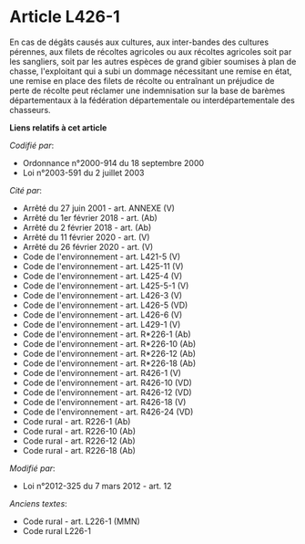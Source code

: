 # Article L426-1

En cas de dégâts causés aux cultures, aux inter-bandes des cultures pérennes, aux filets de récoltes agricoles ou aux
récoltes agricoles soit par les sangliers, soit par les autres espèces de grand gibier soumises à plan de chasse,
l'exploitant qui a subi un dommage nécessitant une remise en état, une remise en place des filets de récolte ou entraînant un
préjudice de perte de récolte peut réclamer une indemnisation sur la base de barèmes départementaux à la fédération
départementale ou interdépartementale des chasseurs.

**Liens relatifs à cet article**

_Codifié par_:

  - Ordonnance n°2000-914 du 18 septembre 2000
  - Loi n°2003-591 du 2 juillet 2003

_Cité par_:

  - Arrêté du 27 juin 2001 - art. ANNEXE (V)
  - Arrêté du 1er février 2018 - art. (Ab)
  - Arrêté du 2 février 2018 - art. (Ab)
  - Arrêté du 11 février 2020 - art. (V)
  - Arrêté du 26 février 2020 - art. (V)
  - Code de l'environnement - art. L421-5 (V)
  - Code de l'environnement - art. L425-11 (V)
  - Code de l'environnement - art. L425-4 (V)
  - Code de l'environnement - art. L425-5-1 (V)
  - Code de l'environnement - art. L426-3 (V)
  - Code de l'environnement - art. L426-5 (VD)
  - Code de l'environnement - art. L426-6 (V)
  - Code de l'environnement - art. L429-1 (V)
  - Code de l'environnement - art. R*226-1 (Ab)
  - Code de l'environnement - art. R*226-10 (Ab)
  - Code de l'environnement - art. R*226-12 (Ab)
  - Code de l'environnement - art. R*226-18 (Ab)
  - Code de l'environnement - art. R426-1 (V)
  - Code de l'environnement - art. R426-10 (VD)
  - Code de l'environnement - art. R426-12 (VD)
  - Code de l'environnement - art. R426-18 (V)
  - Code de l'environnement - art. R426-24 (VD)
  - Code rural - art. R226-1 (Ab)
  - Code rural - art. R226-10 (Ab)
  - Code rural - art. R226-12 (Ab)
  - Code rural - art. R226-18 (Ab)

_Modifié par_:

  - Loi n°2012-325 du 7 mars 2012 - art. 12

_Anciens textes_:

  - Code rural - art. L226-1 (MMN)
  - Code rural L226-1
